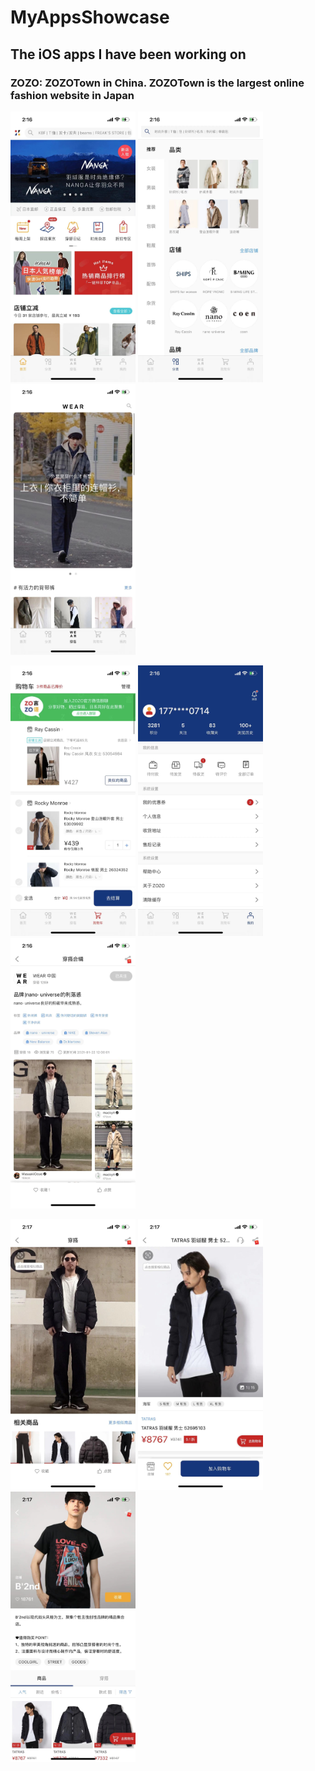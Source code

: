 # MyAppsShowcase

## The iOS apps I have been working on

### ZOZO: ZOZOTown in China. ZOZOTown is the largest online fashion website in Japan

<img src="./showcases/zozo/zozo_1.jpg" alt="drawing" width="200"/> <img src="./showcases/zozo/zozo_2.jpg" alt="drawing" width="200"/> <img src="./showcases/zozo/zozo_3.jpg" alt="drawing" width="200"/>

<img src="./showcases/zozo/zozo_4.jpg" alt="drawing" width="200"/> <img src="./showcases/zozo/zozo_5.jpg" alt="drawing" width="200"/> <img src="./showcases/zozo/zozo_6.jpg" alt="drawing" width="200"/>

<img src="./showcases/zozo/zozo_7.jpg" alt="drawing" width="200"/> <img src="./showcases/zozo/zozo_8.jpg" alt="drawing" width="200"/> <img src="./showcases/zozo/zozo_9.jpg" alt="drawing" width="200"/>
